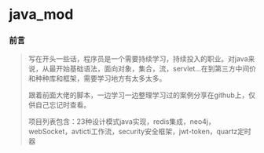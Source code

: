 # java_mod

### 前言

> ​         写在开头一些话，程序员是一个需要持续学习，持续投入的职业。对java来说，从最开始基础语法，面向对象，集合，流，servlet...在到第三方中间价和种种库和框架，需要学习地方有太多太多。
>
> ​        跟着前面大佬的脚本，一边学习一边整理学习过的案例分享在github上，仅供自己忘记时查看。
>
> ​       项目列表包含：23种设计模式java实现，redis集成，neo4j，webSocket，avticti工作流，security安全框架，jwt-token，quartz定时器


